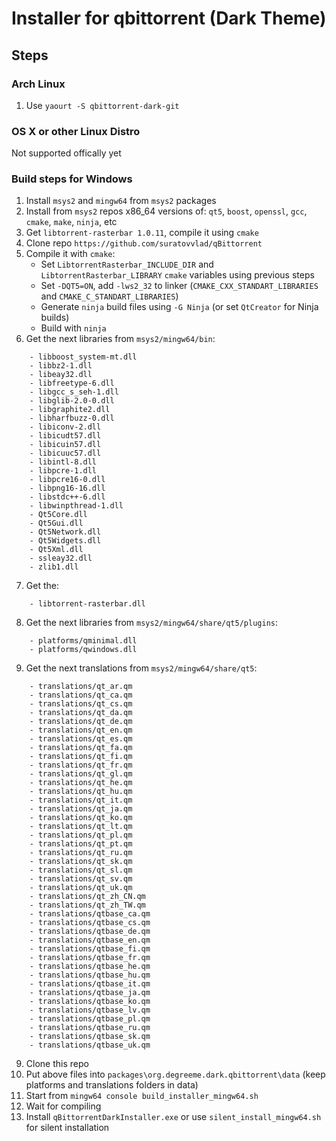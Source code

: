 # Installer for qbittorrent (Dark Theme)

## Steps

### Arch Linux
1. Use `yaourt -S qbittorrent-dark-git`

### OS X or other Linux Distro
Not supported offically yet

### Build steps for Windows

1. Install `msys2` and `mingw64` from `msys2` packages
2. Install from `msys2` repos x86_64 versions of: `qt5`, `boost`, `openssl`, `gcc`, `cmake`, `make`, `ninja`, etc
3. Get `libtorrent-rasterbar 1.0.11`, compile it using `cmake`
4. Clone repo `https://github.com/suratovvlad/qBittorrent`
5. Compile it with `cmake`:
	- Set `LibtorrentRasterbar_INCLUDE_DIR` and `LibtorrentRasterbar_LIBRARY` `cmake` variables using previous steps
	- Set `-DQT5=ON`, add `-lws2_32` to linker (`CMAKE_CXX_STANDART_LIBRARIES` and `CMAKE_C_STANDART_LIBRARIES`)
	- Generate `ninja` build files using `-G Ninja` (or set `QtCreator` for Ninja builds)
	- Build with `ninja`
6. Get the next libraries from `msys2/mingw64/bin`:
```
	- libboost_system-mt.dll
	- libbz2-1.dll
	- libeay32.dll
	- libfreetype-6.dll
	- libgcc_s_seh-1.dll
	- libglib-2.0-0.dll
	- libgraphite2.dll
	- libharfbuzz-0.dll
	- libiconv-2.dll
	- libicudt57.dll
	- libicuin57.dll
	- libicuuc57.dll
	- libintl-8.dll
	- libpcre-1.dll
	- libpcre16-0.dll
	- libpng16-16.dll
	- libstdc++-6.dll
	- libwinpthread-1.dll
	- Qt5Core.dll
	- Qt5Gui.dll
	- Qt5Network.dll
	- Qt5Widgets.dll
	- Qt5Xml.dll
	- ssleay32.dll
	- zlib1.dll
```
7. Get the:
```
	- libtorrent-rasterbar.dll
```
8. Get the next libraries from `msys2/mingw64/share/qt5/plugins`:
```
	- platforms/qminimal.dll
	- platforms/qwindows.dll
```
9. Get the next translations from `msys2/mingw64/share/qt5`:
```
	- translations/qt_ar.qm
	- translations/qt_ca.qm
	- translations/qt_cs.qm
	- translations/qt_da.qm
	- translations/qt_de.qm
	- translations/qt_en.qm
	- translations/qt_es.qm
	- translations/qt_fa.qm
	- translations/qt_fi.qm
	- translations/qt_fr.qm
 	- translations/qt_gl.qm
	- translations/qt_he.qm
	- translations/qt_hu.qm
	- translations/qt_it.qm
	- translations/qt_ja.qm
	- translations/qt_ko.qm
	- translations/qt_lt.qm
	- translations/qt_pl.qm
	- translations/qt_pt.qm
	- translations/qt_ru.qm
	- translations/qt_sk.qm
	- translations/qt_sl.qm
	- translations/qt_sv.qm
	- translations/qt_uk.qm
	- translations/qt_zh_CN.qm
	- translations/qt_zh_TW.qm
	- translations/qtbase_ca.qm
	- translations/qtbase_cs.qm
	- translations/qtbase_de.qm
	- translations/qtbase_en.qm
	- translations/qtbase_fi.qm
	- translations/qtbase_fr.qm
	- translations/qtbase_he.qm
	- translations/qtbase_hu.qm
	- translations/qtbase_it.qm
	- translations/qtbase_ja.qm
	- translations/qtbase_ko.qm
	- translations/qtbase_lv.qm
	- translations/qtbase_pl.qm
	- translations/qtbase_ru.qm
	- translations/qtbase_sk.qm
	- translations/qtbase_uk.qm
```
9. Clone this repo
10. Put above files into `packages\org.degreeme.dark.qbittorrent\data` (keep platforms and translations folders in data)
11. Start from `mingw64 console build_installer_mingw64.sh`
12. Wait for compiling
13. Install `qBittorrentDarkInstaller.exe` or use `silent_install_mingw64.sh` for silent installation

